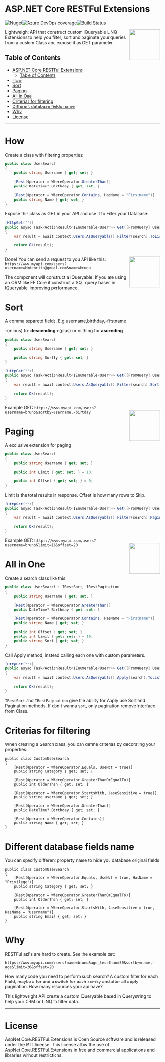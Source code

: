 
# ASP.NET Core RESTFul Extensions
![Nuget](https://img.shields.io/nuget/v/AspNetCore.RESTFul.Extensions)![Azure DevOps coverage](https://img.shields.io/azure-devops/coverage/brunohbrito/AspNet.Core.RESTFul.Extensions/14)[![Build Status](https://dev.azure.com/brunohbrito/AspNet.Core.RESTFul.Extensions/_apis/build/status/brunohbrito.AspNet.Core.RESTFul.Extensions?branchName=master)](https://dev.azure.com/brunohbrito/AspNet.Core.RESTFul.Extensions/_build/latest?definitionId=14&branchName=master)

<img align="right" width="100px" src="https://jpproject.blob.core.windows.net/images/restful-icon-github.png" />
Lightweight API that construct custom IQueryable LINQ Extensions to help you filter, sort and paginate your queries from a custom Class and expose it as GET parameter.


## Table of Contents ##

- [ASP.NET Core RESTFul Extensions](#aspnet-core-restful-extensions)
  - [Table of Contents](#table-of-contents)
- [How](#how)
- [Sort](#sort)
- [Paging](#paging)
- [All in One](#all-in-one)
- [Criterias for filtering](#criterias-for-filtering)
- [Different database fields name](#different-database-fields-name)
- [Why](#why)
- [License](#license)

------------------

# How #

Create a class with filtering properties:

``` c#
public class UserSearch
{
    public string Username { get; set; }

    [Rest(Operator = WhereOperator.GreaterThan)]
    public DateTime? Birthday { get; set; }

    [Rest(Operator = WhereOperator.Contains, HasName = "Firstname")]
    public string Name { get; set; }
}
```

Expose this class as GET in your API and use it to Filter your Database:

``` c#
[HttpGet("")]
public async Task<ActionResult<IEnumerable<User>>> Get([FromQuery] UserSearch search)
{
    var result = await context.Users.AsQueryable().Filter(search).ToListAsync();

    return Ok(result);
}
```

Done! 
<img align="right" width="100px" src="https://jpproject.blob.core.windows.net/images/restful-icon.png" />
You can send a request to you API like this: `https://www.myapi.com/users?username=bhdebrito@gmail.com&name=bruno`


The component will construct a IQueryable. If you are using an ORM like EF Core it construct a SQL query based in IQueryable, improving performance.

# Sort

A comma separetd fields. E.g username,birthday,-firstname

**-**(minus) for **descending** **+**(plus) or nothing for **ascending**

``` c#
public class UserSearch
{
    public string Username { get; set; }

    public string SortBy { get; set; }
}
```


``` c#
[HttpGet("")]
public async Task<ActionResult<IEnumerable<User>>> Get([FromQuery] UserSearch search)
{
    var result = await context.Users.AsQueryable().Filter(search).Sort(search.SortBy).ToListAsync();

    return Ok(result);
}
```
Example GET: `https://www.myapi.com/users?username=bruno&sortby=username,-birtday`
<img align="right" width="100px" src="https://jpproject.blob.core.windows.net/images/restful-icon-2.png" />

# Paging

A exclusive extension for paging


``` c#
public class UserSearch
{
    public string Username { get; set; }

    public int Limit { get; set; } = 10;

    public int Offset { get; set; } = 0;
}
```

Limit is the total results in response. Offset is how many rows to Skip.

``` c#
[HttpGet("")]
public async Task<ActionResult<IEnumerable<User>>> Get([FromQuery] UserSearch search)
{
    var result = await context.Users.AsQueryable().Filter(search).Paging(search.Limit, search.Offset).ToListAsync();

    return Ok(result);
}
```

Example GET: `https://www.myapi.com/users?username=bruno&limit=10&offset=20`
<img align="right" width="100px" src="https://jpproject.blob.core.windows.net/images/all-in-one.png" />

# All in One


Create a search class like this

``` c#
public class UserSearch : IRestSort, IRestPagination
{
    public string Username { get; set; }

    [Rest(Operator = WhereOperator.GreaterThan)]
    public DateTime? Birthday { get; set; }

    [Rest(Operator = WhereOperator.Contains, HasName = "Firstname")]
    public string Name { get; set; }

    public int Offset { get; set; }
    public int Limit { get; set; } = 10;
    public string Sort { get; set; }
}
```
Call Apply method, instead calling each one with custom parameters.

``` c#
[HttpGet("")]
public async Task<ActionResult<IEnumerable<User>>> Get([FromQuery] UserSearch search)
{
    var result = await context.Users.AsQueryable().Apply(search).ToListAsync();

    return Ok(result);
}
```

`IRestSort` and `IRestPagination` give the ability for Apply use Sort and Pagination methods. If don't wanna sort, only pagination remove Interface from Class.

# Criterias for filtering

When creating a Search class, you can define criterias by decorating your properties:

```
public class CustomUserSearch
{
    [Rest(Operator = WhereOperator.Equals, UseNot = true)]
    public string Category { get; set; }

    [Rest(Operator = WhereOperator.GreaterThanOrEqualTo)]
    public int OlderThan { get; set; }

    [Rest(Operator = WhereOperator.StartsWith, CaseSensitive = true)]
    public string Username { get; set; }

    [Rest(Operator = WhereOperator.GreaterThan)]
    public DateTime? Birthday { get; set; }

    [Rest(Operator = WhereOperator.Contains)]
    public string Name { get; set; }
}
```

# Different database fields name

You can specify different property name to hide you database original fields

```
public class CustomUserSearch
{
    [Rest(Operator = WhereOperator.Equals, UseNot = true, HasName = "Privilege")]
    public string Category { get; set; }

    [Rest(Operator = WhereOperator.GreaterThanOrEqualTo)]
    public int OlderThan { get; set; }

    [Rest(Operator = WhereOperator.StartsWith, CaseSensitive = true, HasName = "Username")]
    public string Email { get; set; }
}
```

# Why

RESTFul api's are hard to create. See the example get:

`https://www.myapi.com/users?name=bruno&age_lessthan=30&sortby=name,-age&limit=20&offset=20`

How many code you need to perform such search? A custom filter for each Field, maybe a for and a switch for each `sortby` and after all apply pagination.
How many resources your api have? 

This lightweight API create a custom IQueryable based in Querystring to help your ORM or LINQ to filter data.

---------------

# License

AspNet.Core.RESTFul.Extensions is Open Source software and is released under the MIT license. This license allow the use of AspNet.Core.RESTFul.Extensions in free and commercial applications and libraries without restrictions.

